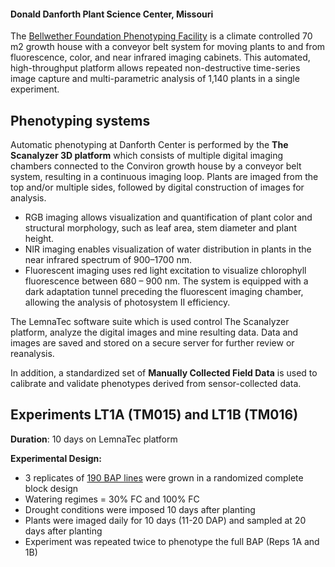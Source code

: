 #### Donald Danforth Plant Science Center, Missouri
The [Bellwether Foundation Phenotyping Facility](https://www.danforthcenter.org/scientists-research/core-technologies/phenotyping) is a climate controlled 70 m2 growth house with a conveyor belt system for moving plants to and from fluorescence, color, and near infrared imaging cabinets. This automated, high-throughput platform allows repeated non-destructive time-series image capture and multi-parametric analysis of 1,140 plants in a single experiment.

## Phenotyping systems

Automatic phenotyping at Danforth Center is performed by the **The Scanalyzer 3D platform** which consists of multiple digital imaging chambers connected to the Conviron growth house by a conveyor belt system, resulting in a continuous imaging loop. Plants are imaged from the top and/or multiple sides, followed by digital construction of images for analysis.

* RGB imaging allows visualization and quantification of plant color and structural morphology, such as leaf area, stem diameter and plant height.
* NIR imaging enables visualization of water distribution in plants in the near infrared spectrum of 900–1700 nm.
* Fluorescent imaging uses red light excitation to visualize chlorophyll fluorescence between 680 – 900 nm. The system is equipped with a dark adaptation tunnel preceding the fluorescent imaging chamber, allowing the analysis of photosystem II efficiency.

The LemnaTec software suite which is used control The Scanalyzer platform, analyze the digital images and mine resulting data. Data and images are saved and stored on a secure server for further review or reanalysis.

In addition, a standardized set of  **Manually Collected Field Data** is used to calibrate and validate phenotypes derived from sensor-collected data.


## Experiments LT1A \(TM015\) and LT1B \(TM016\)

**Duration**: 10 days on LemnaTec platform

**Experimental Design:**

* 3 replicates of [190 BAP lines](sorghum-lines-danforth.md) were grown in a randomized complete block design
* Watering regimes = 30% FC and 100% FC
* Drought conditions were imposed 10 days after planting
* Plants were imaged daily for 10 days \(11-20 DAP\) and sampled at 20 days after planting
* Experiment was repeated twice to phenotype the full BAP \(Reps 1A and 1B\)

